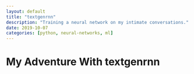 ```yaml
---
layout: default
title: "textgenrnn"
description: "Training a neural network on my intimate conversations."
date: 2019-10-07
categories: [python, neural-networks, ml]
---
```

# My Adventure With textgenrnn
